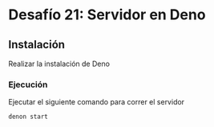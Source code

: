 # Desafío 21: Servidor en Deno


## Instalación

Realizar la instalación de Deno


### Ejecución

Ejecutar el siguiente comando para correr el servidor

```sh
denon start
```
